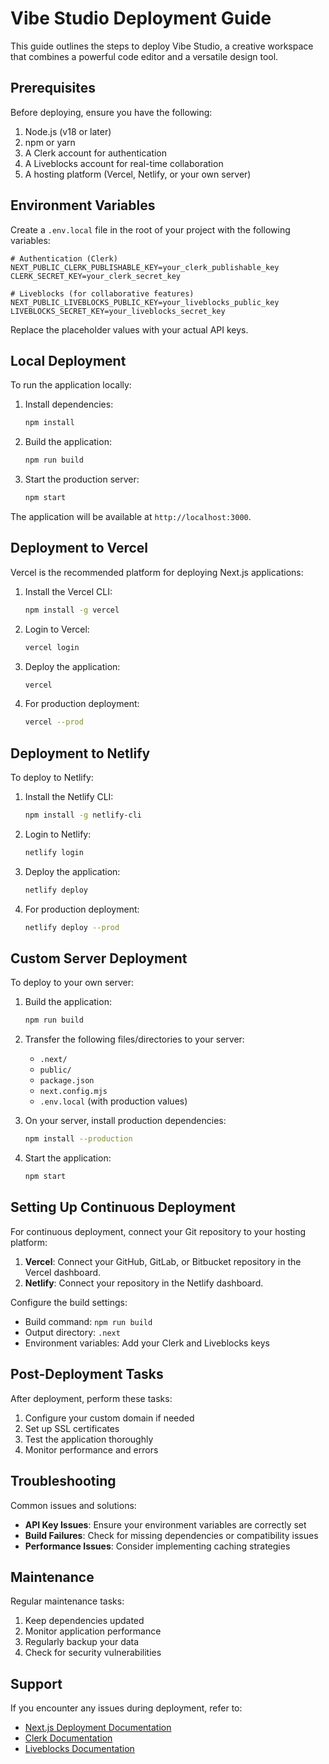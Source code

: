 # Vibe Studio Deployment Guide

This guide outlines the steps to deploy Vibe Studio, a creative workspace that combines a powerful code editor and a versatile design tool.

## Prerequisites

Before deploying, ensure you have the following:

1. Node.js (v18 or later)
2. npm or yarn
3. A Clerk account for authentication
4. A Liveblocks account for real-time collaboration
5. A hosting platform (Vercel, Netlify, or your own server)

## Environment Variables

Create a `.env.local` file in the root of your project with the following variables:

```
# Authentication (Clerk)
NEXT_PUBLIC_CLERK_PUBLISHABLE_KEY=your_clerk_publishable_key
CLERK_SECRET_KEY=your_clerk_secret_key

# Liveblocks (for collaborative features)
NEXT_PUBLIC_LIVEBLOCKS_PUBLIC_KEY=your_liveblocks_public_key
LIVEBLOCKS_SECRET_KEY=your_liveblocks_secret_key
```

Replace the placeholder values with your actual API keys.

## Local Deployment

To run the application locally:

1. Install dependencies:
   ```bash
   npm install
   ```

2. Build the application:
   ```bash
   npm run build
   ```

3. Start the production server:
   ```bash
   npm start
   ```

The application will be available at `http://localhost:3000`.

## Deployment to Vercel

Vercel is the recommended platform for deploying Next.js applications:

1. Install the Vercel CLI:
   ```bash
   npm install -g vercel
   ```

2. Login to Vercel:
   ```bash
   vercel login
   ```

3. Deploy the application:
   ```bash
   vercel
   ```

4. For production deployment:
   ```bash
   vercel --prod
   ```

## Deployment to Netlify

To deploy to Netlify:

1. Install the Netlify CLI:
   ```bash
   npm install -g netlify-cli
   ```

2. Login to Netlify:
   ```bash
   netlify login
   ```

3. Deploy the application:
   ```bash
   netlify deploy
   ```

4. For production deployment:
   ```bash
   netlify deploy --prod
   ```

## Custom Server Deployment

To deploy to your own server:

1. Build the application:
   ```bash
   npm run build
   ```

2. Transfer the following files/directories to your server:
   - `.next/`
   - `public/`
   - `package.json`
   - `next.config.mjs`
   - `.env.local` (with production values)

3. On your server, install production dependencies:
   ```bash
   npm install --production
   ```

4. Start the application:
   ```bash
   npm start
   ```

## Setting Up Continuous Deployment

For continuous deployment, connect your Git repository to your hosting platform:

1. **Vercel**: Connect your GitHub, GitLab, or Bitbucket repository in the Vercel dashboard.
2. **Netlify**: Connect your repository in the Netlify dashboard.

Configure the build settings:
- Build command: `npm run build`
- Output directory: `.next`
- Environment variables: Add your Clerk and Liveblocks keys

## Post-Deployment Tasks

After deployment, perform these tasks:

1. Configure your custom domain if needed
2. Set up SSL certificates
3. Test the application thoroughly
4. Monitor performance and errors

## Troubleshooting

Common issues and solutions:

- **API Key Issues**: Ensure your environment variables are correctly set
- **Build Failures**: Check for missing dependencies or compatibility issues
- **Performance Issues**: Consider implementing caching strategies

## Maintenance

Regular maintenance tasks:

1. Keep dependencies updated
2. Monitor application performance
3. Regularly backup your data
4. Check for security vulnerabilities

## Support

If you encounter any issues during deployment, refer to:

- [Next.js Deployment Documentation](https://nextjs.org/docs/deployment)
- [Clerk Documentation](https://clerk.dev/docs)
- [Liveblocks Documentation](https://liveblocks.io/docs) 
